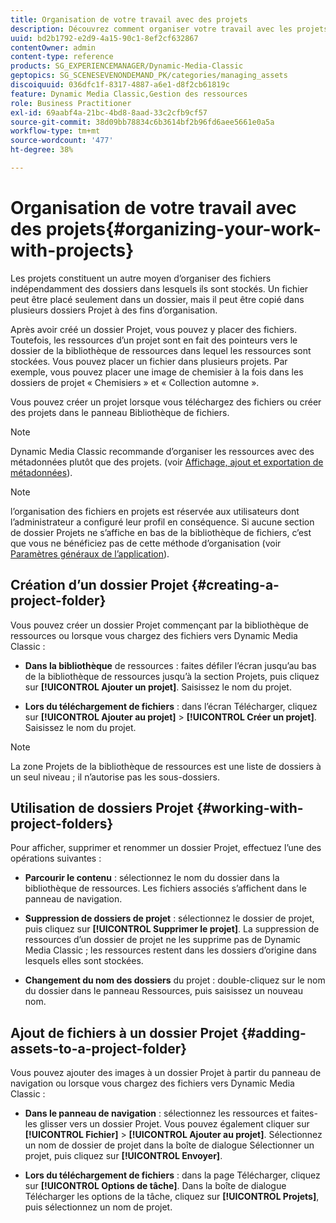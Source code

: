 ```yaml
---
title: Organisation de votre travail avec des projets
description: Découvrez comment organiser votre travail avec les projets.
uuid: bd2b1792-e2d9-4a15-90c1-8ef2cf632867
contentOwner: admin
content-type: reference
products: SG_EXPERIENCEMANAGER/Dynamic-Media-Classic
geptopics: SG_SCENESEVENONDEMAND_PK/categories/managing_assets
discoiquuid: 036dfc1f-8317-4887-a6e1-d8f2cb61819c
feature: Dynamic Media Classic,Gestion des ressources
role: Business Practitioner
exl-id: 69aabf4a-21bc-4bd8-8aad-33c2cfb9cf57
source-git-commit: 38d09bb78834c6b3614bf2b96fd6aee5661e0a5a
workflow-type: tm+mt
source-wordcount: '477'
ht-degree: 38%

---
```


# Organisation de votre travail avec des projets{#organizing-your-work-with-projects}

Les projets constituent un autre moyen d’organiser des fichiers indépendamment des dossiers dans lesquels ils sont stockés. Un fichier peut être placé seulement dans un dossier, mais il peut être copié dans plusieurs dossiers Projet à des fins d’organisation.

Après avoir créé un dossier Projet, vous pouvez y placer des fichiers. Toutefois, les ressources d’un projet sont en fait des pointeurs vers le dossier de la bibliothèque de ressources dans lequel les ressources sont stockées. Vous pouvez placer un fichier dans plusieurs projets. Par exemple, vous pouvez placer une image de chemisier à la fois dans les dossiers de projet « Chemisiers » et « Collection automne ».

Vous pouvez créer un projet lorsque vous téléchargez des fichiers ou créer des projets dans le panneau Bibliothèque de fichiers.

>[!NOTE]
>
>Dynamic Media Classic recommande d’organiser les ressources avec des métadonnées plutôt que des projets. (voir [Affichage, ajout et exportation de métadonnées](viewing-adding-exporting-metadata.md)).

>[!NOTE]
>
>l’organisation des fichiers en projets est réservée aux utilisateurs dont l’administrateur a configuré leur profil en conséquence. Si aucune section de dossier Projets ne s’affiche en bas de la bibliothèque de fichiers, c’est que vous ne bénéficiez pas de cette méthode d’organisation (voir [Paramètres généraux de l’application](application-setup.md#general-settings)).

## Création d’un dossier Projet {#creating-a-project-folder}

Vous pouvez créer un dossier Projet commençant par la bibliothèque de ressources ou lorsque vous chargez des fichiers vers Dynamic Media Classic :

* **Dans la bibliothèque**  de ressources : faites défiler l’écran jusqu’au bas de la bibliothèque de ressources jusqu’à la section Projets, puis cliquez sur  **[!UICONTROL Ajouter un projet]**. Saisissez le nom du projet.

* **Lors du téléchargement de fichiers**  : dans l’écran Télécharger, cliquez sur  **[!UICONTROL Ajouter au projet]**  >  **[!UICONTROL Créer un projet]**. Saisissez le nom du projet.

>[!NOTE]
>
>La zone Projets de la bibliothèque de ressources est une liste de dossiers à un seul niveau ; il n’autorise pas les sous-dossiers.

## Utilisation de dossiers Projet {#working-with-project-folders}

Pour afficher, supprimer et renommer un dossier Projet, effectuez l’une des opérations suivantes :

* **Parcourir le contenu**  : sélectionnez le nom du dossier dans la bibliothèque de ressources. Les fichiers associés s’affichent dans le panneau de navigation.

* **Suppression de dossiers de projet**  : sélectionnez le dossier de projet, puis cliquez sur  **[!UICONTROL Supprimer le projet]**. La suppression de ressources d’un dossier de projet ne les supprime pas de Dynamic Media Classic ; les ressources restent dans les dossiers d’origine dans lesquels elles sont stockées.

* **Changement du nom des dossiers**  du projet : double-cliquez sur le nom du dossier dans le panneau Ressources, puis saisissez un nouveau nom.

## Ajout de fichiers à un dossier Projet {#adding-assets-to-a-project-folder}

Vous pouvez ajouter des images à un dossier Projet à partir du panneau de navigation ou lorsque vous chargez des fichiers vers Dynamic Media Classic :

* **Dans le panneau de navigation**  : sélectionnez les ressources et faites-les glisser vers un dossier Projet. Vous pouvez également cliquer sur **[!UICONTROL Fichier]** > **[!UICONTROL Ajouter au projet]**. Sélectionnez un nom de dossier de projet dans la boîte de dialogue Sélectionner un projet, puis cliquez sur **[!UICONTROL Envoyer]**.

* **Lors du téléchargement de fichiers**  : dans la page Télécharger, cliquez sur  **[!UICONTROL Options de tâche]**. Dans la boîte de dialogue Télécharger les options de la tâche, cliquez sur **[!UICONTROL Projets]**, puis sélectionnez un nom de projet.
